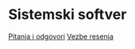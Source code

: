 # Sistemski softver

[Pitanja i odgovori](PitanjaOdgovori.md)
[Vezbe resenja](https://github.com/osssitstudent/sistemski-softver-vezbe-resenja)

